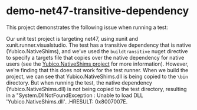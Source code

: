 # demo-net47-transitive-dependency

This project demonstrates the following issue when running a test:

Our unit test project is targeting net47, using xunit and xunit.runner.visualstudio. The test has a transitive dependency that is native (Yubico.NativeShims), and we’ve used the `buildtransitive` nuget directive to specify a targets file that copies over the native dependency for native users (see the [Yubico.NativeShims project](https://github.com/Yubico/Yubico.NET.SDK/tree/develop/Yubico.NativeShims) for more information). However, we’re finding that this does not work for the test runner. When we build the project, we can see that Yubico.NativeShims.dll is being copied to the `\bin` directory. But when running the test, the native dependency (Yubico.NativeShims.dll) is not being copied to the test directory, resulting in a "System.DllNotFoundException : Unable to load DLL 'Yubico.NativeShims.dll'...HRESULT: 0x8007007E.